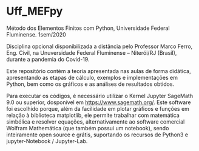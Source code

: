 # Uff_MEFpy
Método dos Elementos Finitos com Python, Universidade Federal Fluminense. 1sem/2020

Disciplina opcional disponibilizada a distância pelo Professor Marco Ferro, Eng. Civil, na Unuversidade Federal Fluminense – Niterói/RJ (Brasil), durante a pandemia do Covid-19.

Este repositório contém a teoria apresentada nas aulas de forma didática, apresentando as etapas de cálculo, exemplos e implementações em Python, bem como os gráficos e as análises de resultados obtidos.

Para executar os códigos, é necessário utilizar o Kernel Jupyter SageMath 9.0 ou superior, dosponível em <https://www.sagemath.org/>. Este software foi escolhido porque, além da facilidade em plotar gráficos e funções em relação à biblioteca matplotlib, ele permite trabalhar com matemática simbólica e resolver equações, alternativamente ao software comercial Wolfram Mathemática (que também possui um notebook), sendo inteiramente open source e grátis, suportando os recursos de Python3 e jupyter-Notebook / Jupyter-Lab.